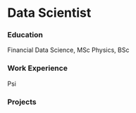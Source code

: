# Data Scientist

### Education
Financial Data Science, MSc
Physics, BSc

### Work Experience
Psi

### Projects
